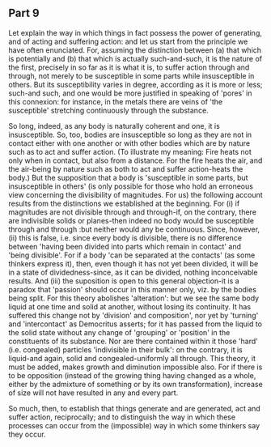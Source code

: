 ## Part 9

Let explain the way in which things in fact possess the power of generating, and of acting and suffering action: and let us start from the principle we have often enunciated.
For, assuming the distinction between (a) that which is potentially and (b) that which is actually such-and-such, it is the nature of the first, precisely in so far as it is what it is, to suffer action through and through, not merely to be susceptible in some parts while insusceptible in others.
But its susceptibility varies in degree, according as it is more or less; such-and such, and one would be more justified in speaking of 'pores' in this connexion: for instance, in the metals there are veins of 'the susceptible' stretching continuously through the substance.

So long, indeed, as any body is naturally coherent and one, it is insusceptible.
So, too, bodies are insusceptible so long as they are not in contact either with one another or with other bodies which are by nature such as to act and suffer action.
(To illustrate my meaning: Fire heats not only when in contact, but also from a distance.
For the fire heats the air, and the air-being by nature such as both to act and suffer action-heats the body.)
But the supposition that a body is 'susceptible in some parts, but insusceptible in others' (is only possible for those who hold an erroneous view concerning the divisibility of magnitudes.
For us) the following account results from the distinctions we established at the beginning.
For (i) if magnitudes are not divisible through and through-if, on the contrary, there are indivisible solids or planes-then indeed no body would be susceptible through and through :but neither would any be continuous.
Since, however, (ii) this is false, i.e.
since every body is divisible, there is no difference between 'having been divided into parts which remain in contact' and 'being divisible'.
For if a body 'can be separated at the contacts' (as some thinkers express it), then, even though it has not yet been divided, it will be in a state of dividedness-since, as it can be divided, nothing inconceivable results.
And (iii) the suposition is open to this general objection-it is a paradox that 'passion' should occur in this manner only, viz.
by the bodies being split.
For this theory abolishes 'alteration': but we see the same body liquid at one time and solid at another, without losing its continuity.
It has suffered this change not by 'division' and composition', nor yet by 'turning' and 'intercontact' as Democritus asserts; for it has passed from the liquid to the solid state without any change of 'grouping' or 'position' in the constituents of its substance.
Nor are there contained within it those 'hard' (i.e.
congealed) particles 'indivisible in their bulk': on the contrary, it is liquid-and again, solid and congealed-uniformly all through.
This theory, it must be added, makes growth and diminution impossible also.
For if there is to be opposition (instead of the growing thing having changed as a whole, either by the admixture of something or by its own transformation), increase of size will not have resulted in any and every part.

So much, then, to establish that things generate and are generated, act and suffer action, reciprocally; and to distinguish the way in which these processes can occur from the (impossible) way in which some thinkers say they occur.

